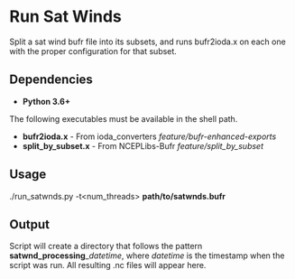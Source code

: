 # Run Sat Winds

Split a sat wind bufr file into its subsets, and runs bufr2ioda.x on each one 
with the proper configuration for that subset.

## Dependencies

* **Python 3.6+**

The following executables must be available in the shell path.

* **bufr2ioda.x** - From ioda_converters _feature/bufr-enhanced-exports_
* **split_by_subset.x** - From NCEPLibs-Bufr _feature/split_by_subset_

## Usage

./run_satwnds.py -t<num_threads> **path/to/satwnds.bufr**

## Output

Script will create a directory that follows the pattern 
**satwnd_processing**__datetime_, where _datetime_ is the timestamp when the 
script was run. All resulting .nc files will appear here.
